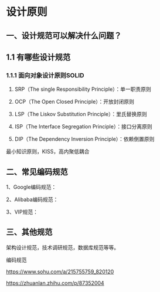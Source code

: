 # 设计原则

## 一、设计规范可以解决什么问题？

## 1.1 有哪些设计规范

### 1.1.1 面向对象设计原则SOLID

1. SRP（The single Responsibility Principle）：单一职责原则

2. OCP（The Open Closed Principle）：开放封闭原则

3. LSP（The Liskov Substitution Principle）：里氏替换原则

4. ISP（The Interface Segregation Principle）：接口分离原则

5. DIP（The Dependency Inversion Principle）：依赖倒置原则

最小知识原则，KISS，高内聚低耦合

## 二、常见编码规范

1、Google编码规范：

2、Alibaba编码规范：

3、VIP规范：

## 三、其他规范

架构设计规范，技术调研规范，数据库规范等等。



编码规范

https://www.sohu.com/a/215755759_820120

https://zhuanlan.zhihu.com/p/87352004

